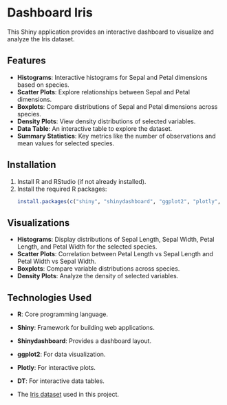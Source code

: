 # Dashboard Iris

This Shiny application provides an interactive dashboard to visualize and analyze the Iris dataset.

## Features

- **Histograms**: Interactive histograms for Sepal and Petal dimensions based on species.
- **Scatter Plots**: Explore relationships between Sepal and Petal dimensions.
- **Boxplots**: Compare distributions of Sepal and Petal dimensions across species.
- **Density Plots**: View density distributions of selected variables.
- **Data Table**: An interactive table to explore the dataset.
- **Summary Statistics**: Key metrics like the number of observations and mean values for selected species.

## Installation

1. Install R and RStudio (if not already installed).
2. Install the required R packages:
   ```R
   install.packages(c("shiny", "shinydashboard", "ggplot2", "plotly", "DT"))
   ```


## Visualizations

- **Histograms**: Display distributions of Sepal Length, Sepal Width, Petal Length, and Petal Width for the selected species.
- **Scatter Plots**: Correlation between Petal Length vs Sepal Length and Petal Width vs Sepal Width.
- **Boxplots**: Compare variable distributions across species.
- **Density Plots**: Analyze the density of selected variables.

## Technologies Used

- **R**: Core programming language.
- **Shiny**: Framework for building web applications.
- **Shinydashboard**: Provides a dashboard layout.
- **ggplot2**: For data visualization.
- **Plotly**: For interactive plots.
- **DT**: For interactive data tables.


- The [Iris dataset](https://archive.ics.uci.edu/ml/datasets/iris) used in this project.

